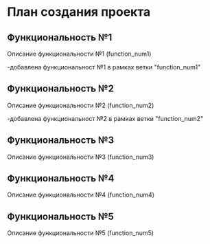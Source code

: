 # План создания проекта

## Функциональность №1

Описание функциональности №1 (function_num1)

-добавлена функциональност №1 в рамках ветки "function_num1"

## Функциональность №2

Описание функциональности №2 (function_num2)

-добавлена функциональност №2 в рамках ветки "function_num2"

## Функциональность №3

Описание функциональности №3 (function_num3)

## Функциональность №4

Описание функциональности №4 (function_num4)

## Функциональность №5

Описание функциональности №5 (function_num5)
